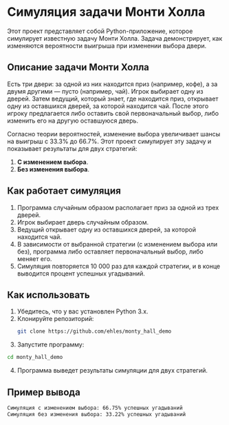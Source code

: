 # Симуляция задачи Монти Холла

Этот проект представляет собой Python-приложение, которое симулирует известную задачу Монти Холла. Задача демонстрирует, как изменяются вероятности выигрыша при изменении выбора двери.

## Описание задачи Монти Холла

Есть три двери: за одной из них находится приз (например, кофе), а за двумя другими — пусто (например, чай). Игрок выбирает одну из дверей. Затем ведущий, который знает, где находится приз, открывает одну из оставшихся дверей, за которой находится чай. После этого игроку предлагается либо оставить свой первоначальный выбор, либо изменить его на другую оставшуюся дверь.

Согласно теории вероятностей, изменение выбора увеличивает шансы на выигрыш с 33.3% до 66.7%. Этот проект симулирует эту задачу и показывает результаты для двух стратегий:
1. **С изменением выбора**.
2. **Без изменения выбора**.

## Как работает симуляция

1. Программа случайным образом располагает приз за одной из трех дверей.
2. Игрок выбирает дверь случайным образом.
3. Ведущий открывает одну из оставшихся дверей, за которой находится чай.
4. В зависимости от выбранной стратегии (с изменением выбора или без), программа либо оставляет первоначальный выбор, либо меняет его.
5. Симуляция повторяется 10 000 раз для каждой стратегии, и в конце выводится процент успешных угадываний.

## Как использовать

1. Убедитесь, что у вас установлен Python 3.x.
2. Клонируйте репозиторий:
   ```bash
   git clone https://github.com/ehles/monty_hall_demo
   ```
3. Запустите программу:
  ```bash
  cd monty_hall_demo
  ```
4. Программа выведет результаты симуляции для двух стратегий.

## Пример вывода

```bash
Симуляция с изменением выбора: 66.75% успешных угадываний
Симуляция без изменения выбора: 33.22% успешных угадываний
```

